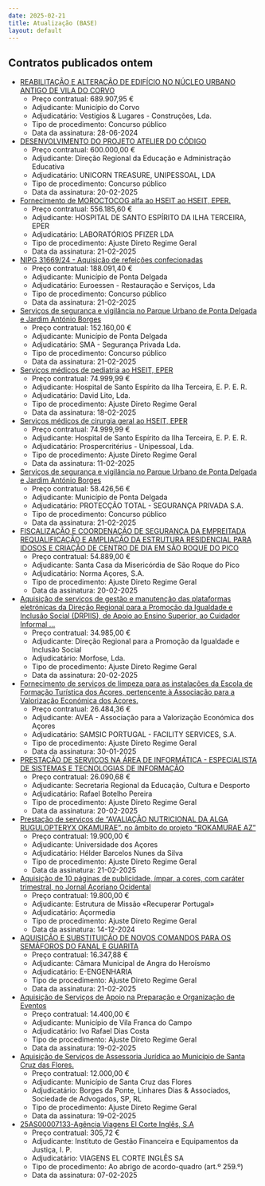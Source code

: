 ```yaml
---
date: 2025-02-21
title: Atualização (BASE)
layout: default
---
```

## Contratos publicados ontem

* [REABILITAÇÃO E ALTERAÇÃO DE EDIFÍCIO NO NÚCLEO URBANO ANTIGO DE VILA DO CORVO](https://www.base.gov.pt/Base4/pt/detalhe/?type=contratos&id=11242887)
  * Preço contratual: 689.907,95 €
  * Adjudicante: Município do Corvo
  * Adjudicatário: Vestigios & Lugares - Construções, Lda.
  * Tipo de procedimento: Concurso público
  * Data da assinatura: 28-06-2024
* [DESENVOLVIMENTO DO PROJETO ATELIER DO CÓDIGO](https://www.base.gov.pt/Base4/pt/detalhe/?type=contratos&id=11241507)
  * Preço contratual: 600.000,00 €
  * Adjudicante: Direção Regional da Educação e Administração Educativa
  * Adjudicatário: UNICORN TREASURE, UNIPESSOAL, LDA
  * Tipo de procedimento: Concurso público
  * Data da assinatura: 20-02-2025
* [Fornecimento de MOROCTOCOG alfa ao HSEIT ao HSEIT, EPER.](https://www.base.gov.pt/Base4/pt/detalhe/?type=contratos&id=11241282)
  * Preço contratual: 556.185,60 €
  * Adjudicante: HOSPITAL DE SANTO ESPÍRITO DA ILHA TERCEIRA, EPER
  * Adjudicatário: LABORATÓRIOS PFIZER LDA
  * Tipo de procedimento: Ajuste Direto Regime Geral
  * Data da assinatura: 21-02-2025
* [NIPG 31669/24 - Aquisição de refeições confecionadas](https://www.base.gov.pt/Base4/pt/detalhe/?type=contratos&id=11242468)
  * Preço contratual: 188.091,40 €
  * Adjudicante: Município de Ponta Delgada
  * Adjudicatário: Euroessen - Restauração e Serviços, Lda
  * Tipo de procedimento: Concurso público
  * Data da assinatura: 21-02-2025
* [Serviços de segurança e vigilância no Parque Urbano de Ponta Delgada e Jardim António Borges](https://www.base.gov.pt/Base4/pt/detalhe/?type=contratos&id=11242297)
  * Preço contratual: 152.160,00 €
  * Adjudicante: Município de Ponta Delgada
  * Adjudicatário: SMA - Segurança Privada Lda.
  * Tipo de procedimento: Concurso público
  * Data da assinatura: 21-02-2025
* [Serviços médicos de pediatria ao HSEIT, EPER](https://www.base.gov.pt/Base4/pt/detalhe/?type=contratos&id=11241552)
  * Preço contratual: 74.999,99 €
  * Adjudicante: Hospital de Santo Espírito da Ilha Terceira, E. P. E. R.
  * Adjudicatário: David Lito, Lda.
  * Tipo de procedimento: Ajuste Direto Regime Geral
  * Data da assinatura: 18-02-2025
* [Serviços médicos de cirurgia geral ao HSEIT, EPER](https://www.base.gov.pt/Base4/pt/detalhe/?type=contratos&id=11240559)
  * Preço contratual: 74.999,99 €
  * Adjudicante: Hospital de Santo Espírito da Ilha Terceira, E. P. E. R.
  * Adjudicatário: Prospercritérius - Unipessoal, Lda.
  * Tipo de procedimento: Ajuste Direto Regime Geral
  * Data da assinatura: 11-02-2025
* [Serviços de segurança e vigilância no Parque Urbano de Ponta Delgada e Jardim António Borges](https://www.base.gov.pt/Base4/pt/detalhe/?type=contratos&id=11242345)
  * Preço contratual: 58.426,56 €
  * Adjudicante: Município de Ponta Delgada
  * Adjudicatário: PROTECÇÃO TOTAL - SEGURANÇA PRIVADA S.A.
  * Tipo de procedimento: Concurso público
  * Data da assinatura: 21-02-2025
* [FISCALIZAÇÃO E COORDENAÇÃO DE SEGURANÇA DA EMPREITADA REQUALIFICAÇÃO E AMPLIAÇÃO DA ESTRUTURA RESIDENCIAL PARA IDOSOS E CRIAÇÃO DE CENTRO DE DIA EM SÃO ROQUE DO PICO](https://www.base.gov.pt/Base4/pt/detalhe/?type=contratos&id=11241610)
  * Preço contratual: 54.889,00 €
  * Adjudicante: Santa Casa da Misericórdia de São Roque do Pico
  * Adjudicatário: Norma Açores, S.A.
  * Tipo de procedimento: Ajuste Direto Regime Geral
  * Data da assinatura: 20-02-2025
* [Aquisição de serviços de gestão e manutenção das plataformas eletrónicas da Direção Regional para a Promoção da Igualdade e Inclusão Social (DRPIIS), de Apoio ao Ensino Superior, ao Cuidador Informal ...](https://www.base.gov.pt/Base4/pt/detalhe/?type=contratos&id=11242671)
  * Preço contratual: 34.985,00 €
  * Adjudicante: Direção Regional para a Promoção da Igualdade e Inclusão Social
  * Adjudicatário: Morfose, Lda.
  * Tipo de procedimento: Ajuste Direto Regime Geral
  * Data da assinatura: 20-02-2025
* [Fornecimento de serviços de limpeza para as instalações da Escola de Formação Turística dos Açores, pertencente à Associação para a Valorização Económica dos Açores.](https://www.base.gov.pt/Base4/pt/detalhe/?type=contratos&id=11243288)
  * Preço contratual: 26.484,36 €
  * Adjudicante: AVEA - Associação para a Valorização Económica dos Açores
  * Adjudicatário: SAMSIC PORTUGAL - FACILITY SERVICES, S.A.
  * Tipo de procedimento: Ajuste Direto Regime Geral
  * Data da assinatura: 30-01-2025
* [PRESTAÇÃO DE SERVIÇOS NA ÁREA DE INFORMÁTICA - ESPECIALISTA DE SISTEMAS E TECNOLOGIAS DE INFORMAÇÃO](https://www.base.gov.pt/Base4/pt/detalhe/?type=contratos&id=11243175)
  * Preço contratual: 26.090,68 €
  * Adjudicante: Secretaria Regional da Educação, Cultura e Desporto
  * Adjudicatário: Rafael Botelho Pereira
  * Tipo de procedimento: Ajuste Direto Regime Geral
  * Data da assinatura: 20-02-2025
* [Prestação de serviços de “AVALIAÇÃO NUTRICIONAL DA ALGA RUGULOPTERYX OKAMURAE”, no âmbito do projeto “ROKAMURAE AZ”](https://www.base.gov.pt/Base4/pt/detalhe/?type=contratos&id=11243070)
  * Preço contratual: 19.900,00 €
  * Adjudicante: Universidade dos Açores
  * Adjudicatário: Hélder Barcelos Nunes da Silva
  * Tipo de procedimento: Ajuste Direto Regime Geral
  * Data da assinatura: 21-02-2025
* [Aquisição de 10 páginas de publicidade, ímpar, a cores, com caráter trimestral, no Jornal Açoriano Ocidental](https://www.base.gov.pt/Base4/pt/detalhe/?type=contratos&id=11241367)
  * Preço contratual: 19.800,00 €
  * Adjudicante: Estrutura de Missão «Recuperar Portugal»
  * Adjudicatário: Açormedia
  * Tipo de procedimento: Ajuste Direto Regime Geral
  * Data da assinatura: 14-12-2024
* [AQUISIÇÃO E SUBSTITUIÇÃO DE NOVOS COMANDOS PARA OS SEMÁFOROS DO FANAL E GUARITA](https://www.base.gov.pt/Base4/pt/detalhe/?type=contratos&id=11243033)
  * Preço contratual: 16.347,88 €
  * Adjudicante: Câmara Municipal de Angra do Heroísmo
  * Adjudicatário: E-ENGENHARIA
  * Tipo de procedimento: Ajuste Direto Regime Geral
  * Data da assinatura: 21-02-2025
* [Aquisição de Serviços de Apoio na Preparação e Organização de Eventos](https://www.base.gov.pt/Base4/pt/detalhe/?type=contratos&id=11243149)
  * Preço contratual: 14.400,00 €
  * Adjudicante: Município de Vila Franca do Campo
  * Adjudicatário: Ivo Rafael Dias Costa
  * Tipo de procedimento: Ajuste Direto Regime Geral
  * Data da assinatura: 19-02-2025
* [Aquisição de Serviços de Assessoria Jurídica ao Município de Santa Cruz das Flores.](https://www.base.gov.pt/Base4/pt/detalhe/?type=contratos&id=11241549)
  * Preço contratual: 12.000,00 €
  * Adjudicante: Município de Santa Cruz das Flores
  * Adjudicatário: Borges da Ponte, Linhares Dias & Associados, Sociedade de Advogados, SP, RL
  * Tipo de procedimento: Ajuste Direto Regime Geral
  * Data da assinatura: 19-02-2025
* [25AS00007133-Agência Viagens El Corte Inglês, S.A](https://www.base.gov.pt/Base4/pt/detalhe/?type=contratos&id=11240758)
  * Preço contratual: 305,72 €
  * Adjudicante: Instituto de Gestão Financeira e Equipamentos da Justiça, I. P.
  * Adjudicatário: VIAGENS EL CORTE INGLÊS SA
  * Tipo de procedimento: Ao abrigo de acordo-quadro (art.º 259.º)
  * Data da assinatura: 07-02-2025

